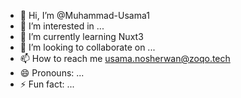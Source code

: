 - 👋 Hi, I’m @Muhammad-Usama1
- 👀 I’m interested in ...
- 🌱 I’m currently learning Nuxt3
- 💞️ I’m looking to collaborate on ...
- 📫 How to reach me usama.nosherwan@zoqo.tech
- 😄 Pronouns: ...
- ⚡ Fun fact: ...

<!---
Muhammad-Usama1/Muhammad-Usama1 is a ✨ special ✨ repository because its `README.md` (this file) appears on your GitHub profile.
You can click the Preview link to take a look at your changes.
--->
